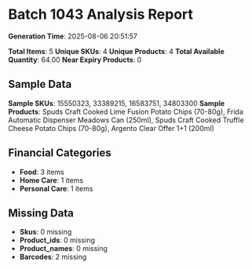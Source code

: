 # Batch 1043 Analysis Report

**Generation Time**: 2025-08-06 20:51:57

**Total Items**: 5
**Unique SKUs**: 4
**Unique Products**: 4
**Total Available Quantity**: 64.00
**Near Expiry Products**: 0

## Sample Data
**Sample SKUs**: 15550323, 33389215, 16583751, 34803300
**Sample Products**: Spuds Craft Cooked Lime Fusion Potato Chips (70-80g), Frida Automatic Dispenser Meadows Can (250ml), Spuds Craft Cooked Truffle Cheese Potato Chips (70-80g), Argento Clear Offer 1+1 (200ml)

## Financial Categories
- **Food**: 3 items
- **Home Care**: 1 items
- **Personal Care**: 1 items

## Missing Data
- **Skus**: 0 missing
- **Product_ids**: 0 missing
- **Product_names**: 0 missing
- **Barcodes**: 2 missing

